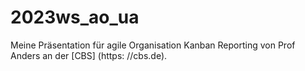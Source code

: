 # 2023ws_ao_ua

Meine Präsentation für agile Organisation Kanban Reporting von Prof Anders an der [CBS] (https: //cbs.de).
